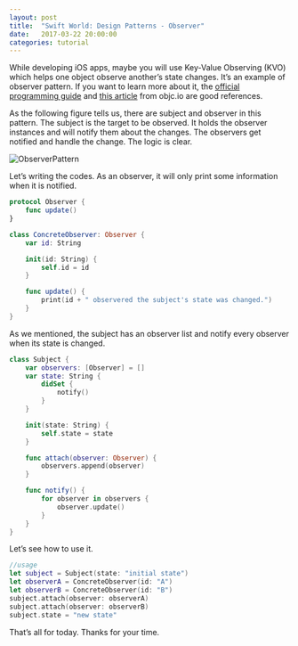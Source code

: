 ```yaml
---
layout: post
title:  "Swift World: Design Patterns - Observer"
date:   2017-03-22 20:00:00
categories: tutorial
---
```


While developing iOS apps, maybe you will use Key-Value Observing (KVO) which helps one object observe another’s state changes. It’s an example of observer pattern. If you want to learn more about it, the [official programming guide](https://developer.apple.com/library/content/documentation/Cocoa/Conceptual/KeyValueObserving/KeyValueObserving.html) and [this article](https://www.objc.io/issues/7-foundation/key-value-coding-and-observing/) from objc.io  are good references.

As the following figure tells us, there are subject and observer in this pattern. The subject is the target to be observed. It holds the observer instances and will notify them about the changes. The observers get notified and handle the change. The logic is clear.

![ObserverPattern](https://upload.wikimedia.org/wikipedia/commons/thumb/8/8d/Observer.svg/1000px-Observer.svg.png)

Let’s writing the codes. As an observer, it will only print some information when it is notified.

```swift
protocol Observer {
    func update()
}

class ConcreteObserver: Observer {
    var id: String

    init(id: String) {
        self.id = id
    }

    func update() {
        print(id + " observered the subject's state was changed.")
    }
}
```

As we mentioned, the subject has an observer list and notify every observer when its state is changed.

```swift
class Subject {
    var observers: [Observer] = []
    var state: String {
        didSet {
            notify()
        }
    }

    init(state: String) {
        self.state = state
    }

    func attach(observer: Observer) {
        observers.append(observer)
    }

    func notify() {
        for observer in observers {
            observer.update()
        }
    }
}
```

Let’s see how to use it.

```swift
//usage
let subject = Subject(state: "initial state")
let observerA = ConcreteObserver(id: "A")
let observerB = ConcreteObserver(id: "B")
subject.attach(observer: observerA)
subject.attach(observer: observerB)
subject.state = "new state"
```

That’s all for today. Thanks for your time.
